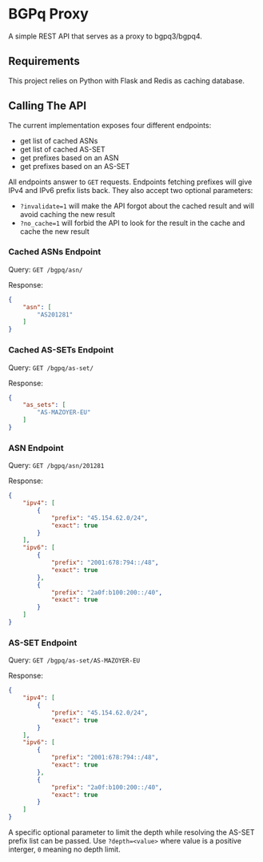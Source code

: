 # BGPq Proxy

A simple REST API that serves as a proxy to bgpq3/bgpq4.

## Requirements

This project relies on Python with Flask and Redis as caching database.

## Calling The API

The current implementation exposes four different endpoints:

* get list of cached ASNs
* get list of cached AS-SET
* get prefixes based on an ASN
* get prefixes based on an AS-SET

All endpoints answer to `GET` requests. Endpoints fetching prefixes will give
IPv4 and IPv6 prefix lists back. They also accept two optional parameters:

* `?invalidate=1` will make the API forgot about the cached result and will
  avoid caching the new result
* `?no_cache=1` will forbid the API to look for the result in the cache and
  cache the new result

### Cached ASNs Endpoint

Query: `GET /bgpq/asn/`

Response:

```json
{
    "asn": [
        "AS201281"
    ]
}
```

### Cached AS-SETs Endpoint

Query: `GET /bgpq/as-set/`

Response:

```json
{
    "as_sets": [
        "AS-MAZOYER-EU"
    ]
}
```

### ASN Endpoint

Query: `GET /bgpq/asn/201281`

Response:

```json
{
    "ipv4": [
        {
            "prefix": "45.154.62.0/24",
            "exact": true
        }
    ],
    "ipv6": [
        {
            "prefix": "2001:678:794::/48",
            "exact": true
        },
        {
            "prefix": "2a0f:b100:200::/40",
            "exact": true
        }
    ]
}
```

### AS-SET Endpoint

Query: `GET /bgpq/as-set/AS-MAZOYER-EU`

Response:

```json
{
    "ipv4": [
        {
            "prefix": "45.154.62.0/24",
            "exact": true
        }
    ],
    "ipv6": [
        {
            "prefix": "2001:678:794::/48",
            "exact": true
        },
        {
            "prefix": "2a0f:b100:200::/40",
            "exact": true
        }
    ]
}
```

A specific optional parameter to limit the depth while resolving the AS-SET
prefix list can be passed. Use `?depth=<value>` where value is a positive
interger, `0` meaning no depth limit.